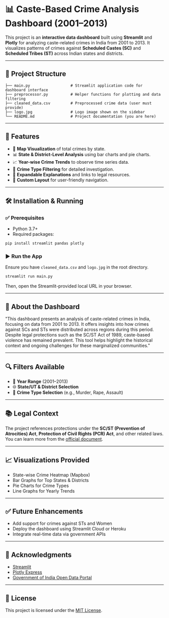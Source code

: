 
# 📊 Caste-Based Crime Analysis Dashboard (2001–2013)

This project is an **interactive data dashboard** built using **Streamlit** and **Plotly** for analyzing caste-related crimes in India from 2001 to 2013. It visualizes patterns of crimes against **Scheduled Castes (SC)** and **Scheduled Tribes (ST)** across Indian states and districts.

---

## 📁 Project Structure

```
├── main.py                  # Streamlit application code for dashboard interface
├── preprocessor.py          # Helper functions for plotting and data filtering
├── cleaned_data.csv         # Preprocessed crime data (user must provide)
├── logo.jpg                 # Logo image shown on the sidebar
└── README.md                # Project documentation (you are here)
```

---

## 🚀 Features

- 📍 **Map Visualization** of total crimes by state.
- 📊 **State & District-Level Analysis** using bar charts and pie charts.
- 📈 **Year-wise Crime Trends** to observe time series data.
- 📂 **Crime Type Filtering** for detailed investigation.
- 📑 **Expandable Explanations** and links to legal resources.
- 🧭 **Custom Layout** for user-friendly navigation.

---

## 🛠️ Installation & Running

### ✅ Prerequisites

- Python 3.7+
- Required packages:

```bash
pip install streamlit pandas plotly
```

### ▶️ Run the App

Ensure you have `cleaned_data.csv` and `logo.jpg` in the root directory.

```bash
streamlit run main.py
```

Then, open the Streamlit-provided local URL in your browser.

---

## 📌 About the Dashboard

"This dashboard presents an analysis of caste-related crimes in India, focusing on data from 2001 to 2013. It offers insights into how crimes against SCs and STs were distributed across regions during this period. Despite legal protections such as the SC/ST Act of 1989, caste-based violence has remained prevalent. This tool helps highlight the historical context and ongoing challenges for these marginalized communities."

---

## 🔍 Filters Available

- 📅 **Year Range** (2001–2013)
- 🌐 **State/UT & District Selection**
- 🔎 **Crime Type Selection** (e.g., Murder, Rape, Assault)

---

## 📚 Legal Context

The project references protections under the **SC/ST (Prevention of Atrocities) Act**, **Protection of Civil Rights (PCR) Act**, and other related laws. You can learn more from the [official document](https://ncsk.nic.in/sites/default/files/PoA%20Act%20as%20amended-Nov2017.pdf).

---

## 📈 Visualizations Provided

- State-wise Crime Heatmap (Mapbox)
- Bar Graphs for Top States & Districts
- Pie Charts for Crime Types
- Line Graphs for Yearly Trends

---

## ✅ Future Enhancements

- Add support for crimes against STs and Women
- Deploy the dashboard using Streamlit Cloud or Heroku
- Integrate real-time data via government APIs

---

## 🤝 Acknowledgments

- [Streamlit](https://streamlit.io/)
- [Plotly Express](https://plotly.com/python/plotly-express/)
- [Government of India Open Data Portal](https://data.gov.in/)

---

## 📜 License

This project is licensed under the [MIT License](LICENSE).
